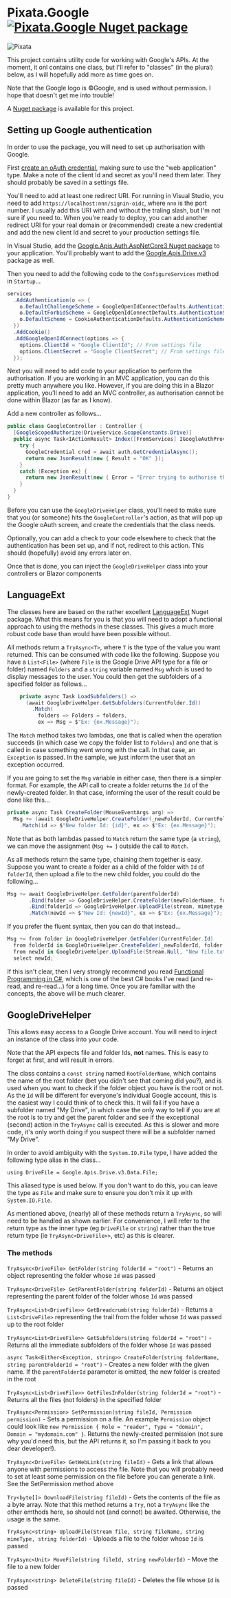 # Pixata.Google [![Pixata.Google Nuget package](https://img.shields.io/nuget/v/Pixata.Google)](https://www.nuget.org/packages/Pixata.Google/)

![Pixata](https://github.com/MrYossu/Pixata.Utilities/raw/master/Pixata.Google/Icon/PixataGoogle.png "Pixata")

This project contains utility code for working with Google's APIs. At the moment, it onl contains one class, but I'll refer to "classes" (in the plural) below, as I will hopefully add more as time goes on.

Note that the Google logo is &copy;Google, and is used without permission. I hope that doesn't get me into trouble!

A [Nuget package](https://www.nuget.org/packages/Pixata.Google/) is available for this project.

## Setting up Google authentication

In order to use the package, you will need to set up authorisation with Google.

First [create an oAuth credential](https://developers.google.com/workspace/guides/create-credentials), making sure to use the "web application" type. Make a note of the client Id and secret as you'll need them later. They should probably be saved in a settings file.

You'll need to add at least one redirect URI. For running in Visual Studio, you need to add `https://localhost:nnn/signin-oidc`, where `nnn` is the port number. I usually add this URI with and without the traling slash, but I'm not sure if you need to. When you're ready to deploy, you can add another redirect URI for your real domain or (recommended) create a new credential and add the new client Id and secret to your production settings file.

In Visual Studio, add the [Google.Apis.Auth.AspNetCore3 Nuget package](https://www.nuget.org/packages/Google.Apis.Auth.AspNetCore3/) to your application. You'll probably want to add the [Google.Apis.Drive.v3](https://www.nuget.org/packages/Google.Apis.Drive.v3) package as well.

Then you need to add the following code to the `ConfigureServices` method in `Startup`...

```c#
services
  .AddAuthentication(o => {
    o.DefaultChallengeScheme = GoogleOpenIdConnectDefaults.AuthenticationScheme;
    o.DefaultForbidScheme = GoogleOpenIdConnectDefaults.AuthenticationScheme;
    o.DefaultScheme = CookieAuthenticationDefaults.AuthenticationScheme;
  })
  .AddCookie()
  .AddGoogleOpenIdConnect(options => {
    options.ClientId = "Google ClientId"; // From settings file
    options.ClientSecret = "Google ClientSecret"; // From settings file
  });
```

Next you will need to add code to your application to perform the authorisation. If you are working in an MVC application, you can do this pretty much anywhere you like. However, if you are doing this in a Blazor application, you'll need to add an MVC controller, as authorisation cannot be done within Blazor (as far as I know).

Add a new controller as follows...

```c#
public class GoogleController : Controller {
  [GoogleScopedAuthorize(DriveService.ScopeConstants.Drive)]
  public async Task<IActionResult> Index([FromServices] IGoogleAuthProvider auth) {
    try {
      GoogleCredential cred = await auth.GetCredentialAsync();
      return new JsonResult(new { Result = "OK" });
    }
    catch (Exception ex) {
      return new JsonResult(new { Error = "Error trying to authorise the Google account", ex.Message, ex.StackTrace });
    }
  }
}
```

Before you can use the `GoogleDriveHelper` class, you'll need to make sure that you (or someone) hits the `GoogleController`'s action, as that will pop up the Google oAuth screen, and create the credentials that the class needs.

Optionally, you can add a check to your code elsewhere to check that the authentication has been set up, and if not, redirect to this action. This should (hopefully) avoid any errors later on.

Once that is done, you can inject the `GoogleDriveHelper` class into your controllers or Blazor components 

## LanguageExt
The classes here are based on the rather excellent [LanguageExt](https://github.com/louthy/language-ext/) Nuget package. What this means for you is that you will need to adopt a functional approach to using the methods in these classes. This gives a much more robust code base than would have been possible without.

All methods return a `TryAsync<T>`, where `T` is the type of the value you want returned. This can be consumed with code like the following. Suppose you have a `List<File>` (where `File` is the Google Drive API type for a file or folder) named `Folders` and a `string` variable named `Msg` which is used to display messages to the user. You could then get the subfolders of a specified folder as follows...

```c#
    private async Task LoadSubfolders() =>
      (await GoogleDriveHelper.GetSubfolders(CurrentFolder.Id))
        .Match(
          folders => Folders = folders,
          ex => Msg = $"Ex: {ex.Message}");
```

The `Match` method takes two lambdas, one that is called when the operation succeeds (in which case we copy the folder list to `Folders`) and one that is called in case something went wrong with the call. In that case, an `Exception` is passed. In the sample, we just inform the user that an exception occurred.

If you are going to set the `Msg` variable in either case, then there is a simpler format. For example, the API call to create a folder returns the `Id` of the newly-created folder. In that case, informing the user of the result could be done like this...

```c#
private async Task CreateFolder(MouseEventArgs arg) =>
  Msg += (await GoogleDriveHelper.CreateFolder(_newFolderId, CurrentFolder.Id))
    .Match(id => $"New folder Id: {id}", ex => $"Ex: {ex.Message}");
```

Note that as both lambdas passed to `Match` return the same type (a `string`), we can move the assignment (`Msg += `) outside the call to `Match`.

As all methods return the same type, chaining them together is easy. Suppose you want to create a folder as a child of the folder with `Id` of `folderId`, then upload a file to the new child folder, you could do the following...

```c#
Msg += await GoogleDriveHelper.GetFolder(parentFolderId)
       .Bind(folder => GoogleDriveHelper.CreateFolder(newFolderName, folder.Id))
       .Bind(folderId => GoogleDriveHelper.UploadFile(stream, mimetype, folderId))
       .Match(newId => $"New Id: {newId}", ex => $"Ex: {ex.Message}");
```

If you prefer the fluent syntax, then you can do that instead...

```c#
Msg += from folder in GoogleDriveHelper.GetFolder(CurrentFolder.Id)
  from folderId in GoogleDriveHelper.CreateFolder(_newFolderId, folder.Id)
  from newId in GoogleDriveHelper.UploadFile(Stream.Null, "New file.txt", "text/text", folderId)
  select newId;
```

If this isn't clear, then I very strongly recommend you read [Functional Programming in C#](https://www.manning.com/books/functional-programming-in-c-sharp?query=functional%20programming%20c#), which is one of the best C# books I've read (and re-read, and re-read...) for a long time. Once you are familiar with the concepts, the above will be much clearer.

## GoogleDriveHelper
This allows easy access to a Google Drive account. You will need to inject an instance of the class into your code.

Note that the API expects file and folder Ids, **not** names. This is easy to forget at first, and will result in errors.

The class contains a `const string` named `RootFolderName`, which contains the name of the root folder (bet you didn't see that coming did you?), and is used when you want to check if the folder object you have is the root or not. As the `Id` will be different for everyone's individual Google account, this is the easiest way I could think of to check this. It will fail if you have a subfolder named "My Drive", in which case the only way to tell if you are at the root is to try and get the parent folder and see if the exceptional (second) action in the `TryAsync` call is executed. As this is slower and more code, it's only worth doing if you suspect there will be a subfolder named "My Drive".

In order to avoid ambiguity with the `System.IO.File` type, I have added the following type alias in the class...

`using DriveFile = Google.Apis.Drive.v3.Data.File;`

This aliased type is used below. If you don't want to do this, you can leave the type as `File` and make sure to ensure you don't mix it up with `System.IO.File`.

As mentioned above, (nearly) all of these methods return a `TryAsync`, so will need to be handled as shown earlier. For convenience, I will refer to the return type as the inner type (eg `DriveFile` or `string`) rather than the true return type (ie `TryAsync<DriveFile>>`, etc) as this is clearer.

### The methods
`TryAsync<DriveFile> GetFolder(string folderId = "root")` - Returns an object representing the folder whose `Id` was passed

`TryAsync<DriveFile> GetParentFolder(string folderId)` - Returns an object representing the parent folder of the folder whose `Id` was passed

`TryAsync<List<DriveFile>> GetBreadcrumb(string folderId)` - Returns a `List<DriveFile>` representing the trail from the folder whose `Id` was passed up to the root folder

`TryAsync<List<DriveFile>> GetSubfolders(string folderId = "root")` - Returns all the immediate subfolders of the folder whose `Id` was passed

`async Task<Either<Exception, string>> CreateFolder(string folderName, string parentFolderId = "root")` - Creates a new folder with the given name. If the `parentFolderId` parameter is omitted, the new folder is created in the root

`TryAsync<List<DriveFile>> GetFilesInFolder(string folderId = "root")` - Returns all the files (not folders) in the specified folder

`TryAsync<Permission> SetPermission(string fileId, Permission permission)` - Sets a permission on a file. An example `Permission` object could look like `new Permission { Role = "reader", Type = "domain", Domain = "mydomain.com" }`. Returns the newly-created permission (not sure why you'd need this, but the API returns it, so I'm passing it back to you dear developer!).

`TryAsync<DriveFile> GetWebLink(string fileId)` - Gets a link that allows anyone with permissions to access the file. Note that you will probably need to set at least some permission on the file before you can generate a link. See the SetPermission method above

`Try<byte[]> DownloadFile(string fileId)` - Gets the contents of the file as a byte array. Note that this method returns a `Try`, not a `TryAsync` like the other emthods here, so should not (and connot) be awaited. Otherwise, the usage is the same.

`TryAsync<string> UploadFile(Stream file, string fileName, string mimeType, string folderId)` - Uploads a file to the folder whose `Id` is passed

`TryAsync<Unit> MoveFile(string fileId, string newFolderId)` - Move the file to a new folder

`TryAsync<string> DeleteFile(string fileId)` - Deletes the file whose `Id` is passed